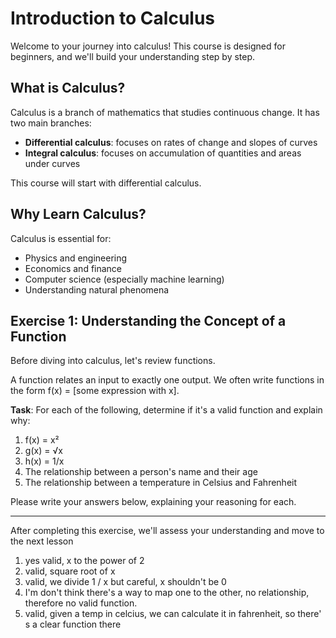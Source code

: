 # Introduction to Calculus

Welcome to your journey into calculus! This course is designed for beginners, and we'll build your understanding step by step.

## What is Calculus?

Calculus is a branch of mathematics that studies continuous change. It has two main branches:

- **Differential calculus**: focuses on rates of change and slopes of curves
- **Integral calculus**: focuses on accumulation of quantities and areas under curves

This course will start with differential calculus.

## Why Learn Calculus?

Calculus is essential for:

- Physics and engineering
- Economics and finance
- Computer science (especially machine learning)
- Understanding natural phenomena

## Exercise 1: Understanding the Concept of a Function

Before diving into calculus, let's review functions.

A function relates an input to exactly one output. We often write functions in the form f(x) = [some expression with x].

**Task**: For each of the following, determine if it's a valid function and explain why:

1. f(x) = x²
2. g(x) = √x
3. h(x) = 1/x
4. The relationship between a person's name and their age
5. The relationship between a temperature in Celsius and Fahrenheit

Please write your answers below, explaining your reasoning for each.

---

After completing this exercise, we'll assess your understanding and move to the next lesson

1. yes valid, x to the power of 2
2. valid, square root of x
3. valid, we divide 1 / x but careful, x shouldn't be 0
4. I'm don't think there's a way to map one to the other, no relationship, therefore no valid function.
5. valid, given a temp in celcius, we can calculate it in fahrenheit, so there' s a clear function there